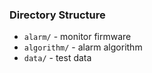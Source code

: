 ### Directory Structure

- `alarm/` - monitor firmware
- `algorithm/` - alarm algorithm
- `data/` - test data
